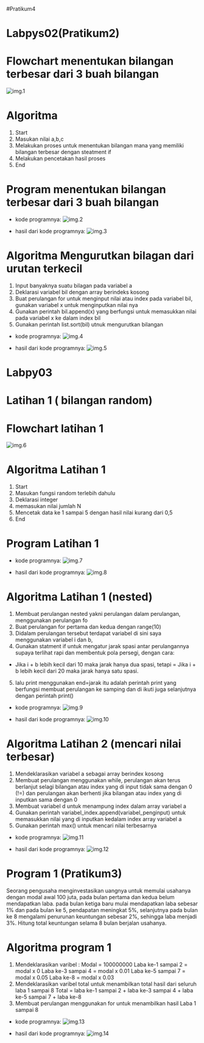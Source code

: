 #Pratikum4

# Labpys02(Pratikum2)
# Flowchart menentukan bilangan terbesar dari 3 buah bilangan
![img.1](gambar/Flowchart%20pratikum2.png)

# Algoritma
 1. Start 
 2. Masukan nilai a,b,c
 3. Melakukan proses untuk menentukan bilangan mana yang memiliki bilangan terbesar dengan steatment if
 4. Melakukan pencetakan hasil proses
 5. End

# Program menentukan bilangan terbesar dari 3 buah bilangan 

 - kode programnya:
![img.2](gambar/pratikum2.png)

 - hasil dari kode programnya:
![img.3](gambar/hasil%20pratikum2.png)

# Algoritma Mengurutkan bilagan dari urutan terkecil
 1. Input banyaknya suatu bilagan pada variabel a
 2. Deklarasi variabel bil dengan array berindeks kosong
 3. Buat perulangan for untuk menginput nilai atau index pada variabel bil, gunakan variabel x untuk menginputkan nilai nya
 4. Gunakan perintah bil.append(x) yang berfungsi untuk memasukkan nilai pada variabel x ke dalam index bil
 5. Gunakan perintah list.sort(bil) utnuk mengurutkan bilangan

 - kode programnya:
![img.4](gambar/b%20kecil.png)

 - hasil dari kode programnya:
 ![img.5](gambar/hsl%20bkecil.png)

# Labpy03

# Latihan 1 ( bilangan random)

# Flowchart latihan 1
![img.6](gambar/Flowchart%20latihan%201.png)

# Algoritma Latihan 1
  1. Start 
  2. Masukan fungsi random terlebih dahulu 
  3. Deklarasi integer
  4. memasukan nilai jumlah N
  5. Mencetak data ke 1 sampai 5 dengan hasil nilai kurang dari 0,5
  6. End
  
# Program Latihan 1

 - kode programnya:
![img.7](gambar/b%20random.png)

- hasil dari kode programnya:
![img.8](gambar/hasil%20brandome.png)

# Algoritma Latihan 1 (nested)

 1. Membuat perulangan nested yakni perulangan dalam perulangan, menggunakan perulangan fo
 2. Buat perulangan for pertama dan kedua dengan range(10)
 3. Didalam perulangan tersebut terdapat variabel di sini saya menggunakan variabel i dan b,
 4. Gunakan statment if untuk mengatur jarak spasi antar perulangannya supaya terlihat rapi dan membentuk pola persegi, dengan cara:

 - Jika i + b lebih kecil dari 10 maka jarak hanya dua spasi, tetapi = Jika i + b lebih kecil dari 20 maka jarak hanya satu spasi.

 5. lalu print menggunakan end=jarak itu adalah perintah print yang berfungsi membuat perulangan ke samping dan di ikuti juga selanjutnya dengan perintah print()
 
 - kode programnya:
 ![img.9](gambar/hasil%20nested.png)

 - hasil dari kode programnya:
 ![img.10](gambar/hasil%20nested.png)

# Algoritma Latihan 2 (mencari nilai terbesar)
 
 1. Mendeklarasikan variabel a sebagai array berindex kosong
 2. Membuat perulangan menggunakan while, perulangan akan terus berlanjut selagi bilangan atau index yang di input tidak sama dengan 0 (!=) dan perulangan akan berhenti jika bilangan atau index yang di inputkan sama dengan 0
 3. Membuat variabel d untuk menampung index dalam array variabel a
 4. Gunakan perintah variabel_index.append(variabel_penginput) untuk memasukkan nilai yang di inputkan kedalam index array variabel a
 5. Gunakan perintah max() untuk mencari nilai terbesarnya

 - kode programnya:
![img.11](gambar/Latihan%202.png)

 - hasil dari kode programnya:
![img.12](gambar/hasil%20latihan%202.png)

# Program 1 (Pratikum3)
 Seorang pengusaha menginvestasikan uangnya untuk memulai usahanya dengan modal awal 100 juta, pada bulan pertama dan kedua belum mendapatkan laba. pada bulan ketiga baru mulai mendapatkan laba sebesar 1% dan pada bulan ke 5, pendapatan meningkat 5%, selanjutnya pada bulan ke 8 mengalami penurunan keuntungan sebesar 2%, sehingga laba menjadi 3%. Hitung total keuntungan selama 8 bulan berjalan usahanya.

# Algoritma program 1
 
 1. Mendeklarasikan varibel : Modal = 100000000 Laba ke-1 sampai 2 = modal x 0 Laba ke-3 sampai 4 = modal x 0.01 Laba ke-5 sampai 7 = modal x 0.05 Laba ke-8 = modal x 0.03
 2. Mendeklarasikan varibel total untuk menambilkan total hasil dari seluruh laba 1 sampai 8 Total = laba ke-1 sampai 2 + laba ke-3 sampai 4 + laba ke-5 sampai 7 + laba ke-8
 3. Membuat perulangan menggunakan for untuk menambilkan hasil Laba 1 sampai 8

 - kode programnya:
![img.13](gambar/program%201.png)

 - hasil dari kode programnya:
![img.14](gambar/hasil%20program%201.png)